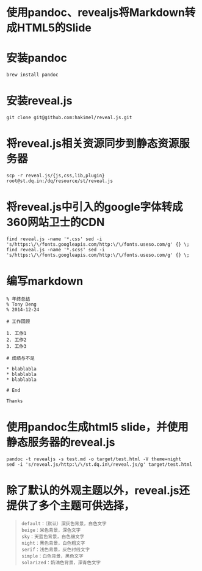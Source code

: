 # 使用pandoc、revealjs将Markdown转成HTML5的Slide

# 安装pandoc

```
brew install pandoc
```

#  安装reveal.js
```
git clone git@github.com:hakimel/reveal.js.git
```

# 将reveal.js相关资源同步到静态资源服务器

```
scp -r reveal.js/{js,css,lib,plugin} root@st.dq.in:/dq/resource/st/reveal.js
```

# 将reveal.js中引入的google字体转成360网站卫士的CDN

```
find reveal.js -name '*.css' sed -i 's/https:\/\/fonts.googleapis.com/http:\/\/fonts.useso.com/g' {} \;
find reveal.js -name '*.scss' sed -i 's/https:\/\/fonts.googleapis.com/http:\/\/fonts.useso.com/g' {} \;
```

# 编写markdown

```
% 年终总结
% Tony Deng
% 2014-12-24

# 工作回顾

1. 工作1
2. 工作2
3. 工作3

# 成绩与不足

* blablabla
* blablabla
* blablabla

# End

Thanks
```

# 使用pandoc生成html5 slide，并使用静态服务器的reveal.js

```
pandoc -t revealjs -s test.md -o target/test.html -V theme=night
sed -i 's/reveal.js/http:\/\/st.dq.in\/reveal.js/g' target/test.html
```

# 除了默认的外观主题以外，reveal.js还提供了多个主题可供选择，


>     default：（默认）深灰色背景，白色文字
>     beige：米色背景，深色文字
>     sky：天蓝色背景，白色细文字
>     night：黑色背景，白色粗文字
>     serif：浅色背景，灰色衬线文字
>     simple：白色背景，黑色文字
>     solarized：奶油色背景，深青色文字
